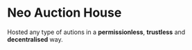 # Neo Auction House
Hosted any type of autions in a **permissionless**, **trustless** and **decentralised** way.
